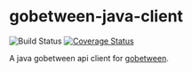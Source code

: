 # gobetween-java-client
![Build Status](https://www.travis-ci.org/yassine/gobetween-java-client.svg?branch=master)
[![Coverage Status](https://coveralls.io/github/yassine/gobetween-java-client?branch=master)](https://coveralls.io/github/yassine/gobetween-java-client?branch=master)

A java gobetween api client for [gobetween](https://github.com/yyyar/gobetween).

